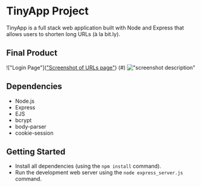 # TinyApp Project

TinyApp is a full stack web application built with Node and Express that allows users to shorten long URLs (à la bit.ly).

## Final Product

!["Login Page"](["Screenshot of URLs page"](https://github.com/Azzycodes/tinyapp-/blob/master/docs/urls-page.png?raw=true)) (#)
!["screenshot description"](#)

## Dependencies

- Node.js
- Express
- EJS
- bcrypt
- body-parser
- cookie-session

## Getting Started

- Install all dependencies (using the `npm install` command).
- Run the development web server using the `node express_server.js` command.